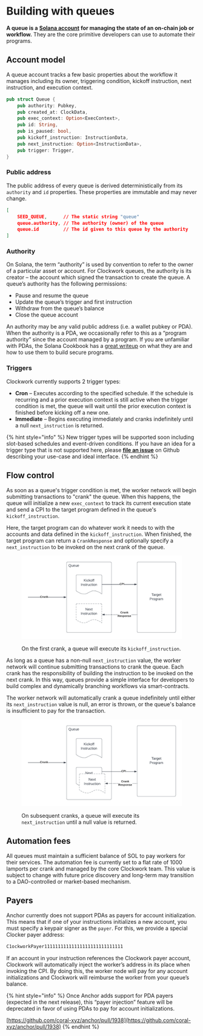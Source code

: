 # Building with queues

**A queue is a** [**Solana account**](https://docs.solana.com/developing/programming-model/accounts) **for managing the state of an on-chain job or workflow.** They are the core primitive developers can use to automate their programs.&#x20;

## Account model

A queue account tracks a few basic properties about the workflow it manages including its owner, triggering condition, kickoff instruction, next instruction, and execution context.&#x20;

```rust
pub struct Queue {
    pub authority: Pubkey,
    pub created_at: ClockData,
    pub exec_context: Option<ExecContext>,
    pub id: String,
    pub is_paused: bool,
    pub kickoff_instruction: InstructionData,
    pub next_instruction: Option<InstructionData>,
    pub trigger: Trigger,
}
```

### Public address

The public address of every queue is derived deterministically from its `authority` and `id` properties. These properties are immutable and may never change.&#x20;

```json
[
    SEED_QUEUE,      // The static string "queue"
    queue.authority, // The authority (owner) of the queue
    queue.id         // The id given to this queue by the authority
]
```

### Authority

On Solana, the term “authority” is used by convention to refer to the owner of a particular asset or account. For Clockwork queues, the authority is its creator – the account which signed the transaction to create the queue. A queue’s authority has the following permissions:

* Pause and resume the queue
* Update the queue’s trigger and first instruction
* Withdraw from the queue’s balance
* Close the queue account

An authority may be any valid public address (i.e. a wallet pubkey or PDA). When the authority is a PDA, we occasionally refer to this as a “program authority” since the account managed by a program. If you are unfamiliar with PDAs, the Solana Cookbook has a [great writeup](https://solanacookbook.com/core-concepts/pdas.html) on what they are and how to use them to build secure programs.

### Triggers

Clockwork currently supports 2 trigger types:

* **Cron** – Executes according to the specified schedule. If the schedule is recurring and a prior execution context is still active when the trigger condition is met, the queue will wait until the prior execution context is finished before kicking off a new one.&#x20;
* **Immediate** – Begins executing immediately and cranks indefinitely until a null `next_instruction` is returned.&#x20;

{% hint style="info" %}
New trigger types will be supported soon including slot-based schedules and event-driven conditions. If you have an idea for a trigger type that is not supported here, please [**file an issue**](https://github.com/clockwork-xyz/clockwork/issues) on Github describing your use-case and ideal interface.
{% endhint %}

## Flow control

As soon as a queue's trigger condition is met, the worker network will begin submitting transactions to "crank" the queue. When this happens, the queue will initialize a new `exec_context` to track its current execution state and send a CPI to the target program defined in the queue's `kickoff_instruction`.

Here, the target program can do whatever work it needs to with the accounts and data defined in the `kickoff_instruction`. When finished, the target program can return a `CrankResponse` and optionally specify a `next_instruction` to be invoked on the next crank of the queue.

<figure><img src="../.gitbook/assets/Blank document (15).png" alt=""><figcaption><p>On the first crank, a queue will execute its <code>kickoff_instruction</code>.</p></figcaption></figure>

As long as a queue has a non-null `next_instruction` value, the worker network will continue submitting transactions to crank the queue. Each crank has the responsibility of building the instruction to be invoked on the next crank. In this way, queues provide a simple interface for developers to build complex and dynamically branching workflows via smart-contracts.&#x20;

The worker network will automatically crank a queue indefinitely until either its `next_instruction` value is null, an error is thrown, or the queue's balance is insufficient to pay for the transaction.

<figure><img src="../.gitbook/assets/Blank document (16).png" alt=""><figcaption><p>On subsequent cranks, a queue will execute its <code>next_instruction</code> until a null value is returned.</p></figcaption></figure>

## Automation fees

All queues must maintain a sufficient balance of SOL to pay workers for their services. The automation fee is currently set to a flat rate of 1000 lamports per crank and managed by the core Clockwork team. This value is subject to change with future price discovery and long-term may transition to a DAO-controlled or market-based mechanism.

## Payers

Anchor currently does not support PDAs as payers for account initialization. This means that if one of your instructions initializes a new account, you must specify a keypair signer as the `payer`. For this, we provide a special Clocker payer address:

```rust
C1ockworkPayer11111111111111111111111111111
```

If an account in your instruction references the Clockwork payer account, Clockwork will automatically inject the worker’s address in its place when invoking the CPI. By doing this, the worker node will pay for any account initializations and Clockwork will reimburse the worker from your queue’s balance.

{% hint style="info" %}
Once Anchor adds support for PDA payers (expected in the next release), this “payer injection” feature will be deprecated in favor of using PDAs to pay for account initializations.

[https://github.com/coral-xyz/anchor/pull/1938](https://github.com/coral-xyz/anchor/pull/1938)
{% endhint %}
